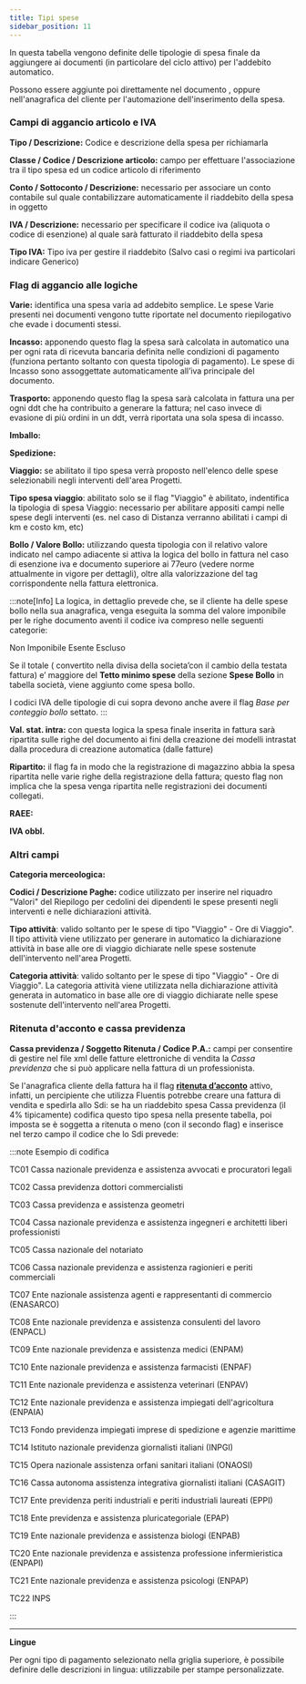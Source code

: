 ```yaml
---
title: Tipi spese
sidebar_position: 11
---
```


In questa tabella vengono definite delle tipologie di spesa finale da aggiungere ai documenti (in particolare del ciclo attivo) per l'addebito automatico.

Possono essere aggiunte poi direttamente nel documento , oppure nell'anagrafica del cliente per l'automazione dell'inserimento della spesa.

### Campi di aggancio articolo e IVA

**Tipo / Descrizione:** Codice e descrizione della spesa per richiamarla

**Classe / Codice / Descrizione articolo:** campo per effettuare l'associazione tra il tipo spesa ed un codice articolo di riferimento

**Conto / Sottoconto / Descrizione:** necessario per associare un conto contabile sul quale contabilizzare automaticamente il riaddebito della spesa in oggetto

**IVA / Descrizione:** necessario per specificare il codice iva (aliquota o codice di esenzione) al quale sarà fatturato il riaddebito della spesa

**Tipo IVA:** Tipo iva per gestire il riaddebito (Salvo casi o regimi iva particolari indicare Generico)


### Flag di aggancio alle logiche

**Varie:** identifica una spesa varia ad addebito semplice. Le spese Varie presenti nei documenti vengono tutte riportate nel documento riepilogativo che evade i documenti stessi.

**Incasso:** apponendo questo flag la spesa sarà calcolata in automatico una per ogni rata di ricevuta bancaria definita nelle condizioni di pagamento (funziona pertanto soltanto con questa tipologia di pagamento). Le spese di Incasso sono assoggettate automaticamente all’iva principale del documento.

**Trasporto:** apponendo questo flag la spesa sarà calcolata in fattura una per ogni ddt che ha contribuito a generare la fattura; nel caso invece di evasione di più ordini in un ddt, verrà riportata una sola spesa di incasso.      

**Imballo:**

**Spedizione:**

**Viaggio:** se abilitato il tipo spesa verrà proposto nell'elenco delle spese selezionabili negli interventi dell'area Progetti. 

**Tipo spesa viaggio**: abilitato solo se il flag "Viaggio" è abilitato, indentifica la tipologia di spesa Viaggio: necessario per abilitare appositi campi nelle spese degli interventi (es. nel caso di Distanza verranno abilitati i campi di km e costo km, etc)

**Bollo / Valore Bollo:** utilizzando questa tipologia con il relativo valore indicato nel campo adiacente si attiva la logica del bollo in fattura nel caso di esenzione iva e documento superiore ai 77euro (vedere norme attualmente in vigore per dettagli), oltre alla valorizzazione del tag corrispondente nella fattura elettronica.

:::note[Info]
La logica, in dettaglio prevede che, se il cliente ha delle spese bollo nella sua anagrafica, venga eseguita la somma del valore imponibile per le righe documento aventi il codice iva compreso nelle seguenti categorie: 

Non Imponibile
Esente
Escluso

Se il totale ( convertito  nella divisa della societa’con il cambio della testata fattura) e’ maggiore del **Tetto minimo  spese** della sezione **Spese Bollo** in tabella società, viene aggiunto come spesa bollo.

I codici IVA delle tipologie di cui sopra devono anche avere il flag *Base per conteggio bollo* settato.
:::

**Val. stat. intra:** con questa logica la spesa finale inserita in fattura sarà ripartita sulle righe del documento ai fini della creazione dei modelli intrastat dalla procedura di creazione automatica (dalle fatture)

**Ripartito:** il flag fa in modo che la registrazione di magazzino abbia la spesa ripartita nelle varie righe della registrazione della fattura; questo flag non implica che la spesa venga ripartita nelle registrazioni dei documenti collegati.     

**RAEE:**

**IVA obbl.**


### Altri campi

**Categoria merceologica:**

**Codici / Descrizione Paghe:** codice utilizzato per inserire nel riquadro "Valori" del Riepilogo per cedolini dei dipendenti le spese presenti negli interventi e nelle dichiarazioni attività.

**Tipo attività**: valido soltanto per le spese di tipo "Viaggio" - Ore di Viaggio". Il tipo attività viene utilizzato per generare in automatico la dichiarazione attività in base alle ore di viaggio dichiarate nelle spese sostenute dell'intervento nell'area Progetti. 

**Categoria attività**: valido soltanto per le spese di tipo "Viaggio" - Ore di Viaggio". La categoria attività viene utilizzata nella dichiarazione attività generata in automatico in base alle ore di viaggio dichiarate nelle spese sostenute dell'intervento nell'area Progetti. 

### Ritenuta d'acconto e cassa previdenza

**Cassa previdenza / Soggetto Ritenuta / Codice P.A.:** campi per consentire di gestire nel file xml delle fatture elettroniche di vendita la *Cassa previdenza* che si può applicare nella fattura di un professionista.

Se l'anagrafica cliente della fattura ha il flag [**ritenuta d’acconto**](/docs/erp-home/registers/contacts/create-new-contact/accounting-data/customer-vendors-data/fiscal-information) attivo, infatti, un percipiente che utilizza Fluentis potrebbe creare una fattura di vendita e spedirla allo Sdi: se ha un riaddebito spesa Cassa previdenza (il 4% tipicamente) codifica questo tipo spesa nella presente tabella, poi imposta se è soggetta a ritenuta o meno (con il secondo flag) e inserisce nel terzo campo il codice che lo Sdi prevede:


:::note Esempio di codifica

TC01	Cassa nazionale previdenza e assistenza avvocati e procuratori legali 

TC02	Cassa previdenza dottori commercialisti

TC03	Cassa previdenza e assistenza geometri

TC04	Cassa nazionale previdenza e assistenza ingegneri e architetti liberi professionisti

TC05	Cassa nazionale del notariato

TC06	Cassa nazionale previdenza e assistenza ragionieri e periti commerciali

TC07	Ente nazionale assistenza agenti e rappresentanti di commercio (ENASARCO)

TC08	Ente nazionale previdenza e assistenza consulenti del lavoro (ENPACL)

TC09	Ente nazionale previdenza e assistenza medici (ENPAM)

TC10	Ente nazionale previdenza e assistenza farmacisti (ENPAF)

TC11	Ente nazionale previdenza e assistenza veterinari (ENPAV)

TC12	Ente nazionale previdenza e assistenza impiegati dell'agricoltura (ENPAIA)

TC13	Fondo previdenza impiegati imprese di spedizione e agenzie marittime

TC14	Istituto nazionale previdenza giornalisti italiani (INPGI)

TC15	Opera nazionale assistenza orfani sanitari italiani (ONAOSI)

TC16	Cassa autonoma assistenza integrativa giornalisti italiani (CASAGIT)

TC17	Ente previdenza periti industriali e periti industriali laureati (EPPI)

TC18	Ente previdenza e assistenza pluricategoriale (EPAP)

TC19	Ente nazionale previdenza e assistenza biologi (ENPAB)

TC20	Ente nazionale previdenza e assistenza professione infermieristica (ENPAPI)

TC21	Ente nazionale previdenza e assistenza psicologi (ENPAP)

TC22	INPS

:::

---

**Lingue**

Per ogni tipo di pagamento selezionato nella griglia superiore, è possibile definire delle descrizioni in lingua: utilizzabile per stampe personalizzate.
